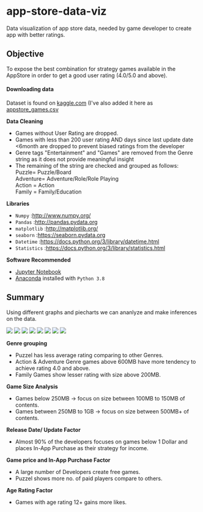 # app-store-data-viz
Data visualization of app store data, needed by game developer to create app with better ratings.

## Objective
To expose the best combination for strategy games available in the AppStore in order to get a good user rating (4.0/5.0 and above).

#### Downloading data
Dataset is found on [kaggle.com](https://www.kaggle.com/tristan581/17k-apple-app-store-strategy-games)
(I've also added it here as [appstore_games.csv](https://github.com/dipanshug124/app-store-data-viz/blob/master/appstore_games.csv)

**Data Cleaning**  
* Games without User Rating are dropped.
* Games with less than 200 user rating AND days since last update date <6month are dropped to prevent biased ratings from the developer
* Genre tags "Entertainment" and "Games" are removed from the Genre string as it does not provide meaningful insight
* The remaining of the string are checked and grouped as follows:  
    Puzzle= Puzzle/Board  
    Adventure= Adventure/Role/Role Playing  
    Action = Action  
    Family = Family/Education

**Libraries**
* `Numpy` :http://www.numpy.org/
* `Pandas` :http://pandas.pydata.org
* `matplotlib` :http://matplotlib.org/
* `seaborn` :https://seaborn.pydata.org
* `Datetime` :https://docs.python.org/3/library/datetime.html
*  `Statistics` :https://docs.python.org/3/library/statistics.html

**Software Recommended**
* [Jupyter Notebook](http://ipython.org/notebook.html)
* [Anaconda](http://continuum.io/downloads) installed with `Python 3.8`

## Summary  
Using different graphs and piecharts we can ananlyze and make inferences on the data.

![](https://github.com/dipanshug124/app-store-data-viz/blob/master/Graphs/1.png)
![](https://github.com/dipanshug124/app-store-data-viz/blob/master/Graphs/3.png)
![](https://github.com/dipanshug124/app-store-data-viz/blob/master/Graphs/4.png)
![](https://github.com/dipanshug124/app-store-data-viz/blob/master/Graphs/6.png)
![](https://github.com/dipanshug124/app-store-data-viz/blob/master/Graphs/7.png)
![](https://github.com/dipanshug124/app-store-data-viz/blob/master/Graphs/8.png)
![](https://github.com/dipanshug124/app-store-data-viz/blob/master/Graphs/download.png)
![](https://github.com/dipanshug124/app-store-data-viz/blob/master/Graphs/images)

**Genre grouping**  
* Puzzel has less average rating comparing to other Genres.  
* Action & Adventure Genre games above 600MB have more tendency to achieve rating 4.0 and above.  
* Family Games show lesser rating with size above 200MB.  

**Game Size Analysis**  
* Games below 250MB -> focus on size between 100MB to 150MB of contents.  
* Games between 250MB to 1GB -> focus on size between 500MB+ of contents.  

**Release Date/ Update Factor**  
* Almost 90% of the developers focuses on games below 1 Dollar and places In-App Purchase as their strategy for income.  

**Game price and In-App Purchase Factor**  
* A large number of Developers create free games.  
* Puzzel shows more no. of paid players compare to others.  

**Age Rating Factor**  
* Games with age rating 12+ gains more likes.
